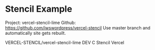 # Stencil Example

Project: vercel-stencil-lime
Github: https://github.com/iwswordpress/vercel-stencil
Use master branch and automatically site gets rebuilt.

VERCEL-STENCIL/vercel-stencil-lime DEV C Stencil Vercel
